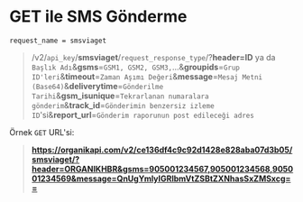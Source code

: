 # GET ile SMS Gönderme

```
request_name = smsviaget
```

> /v2/`api_key`/**smsviaget**/`request_response_type`/?**header=ID** ya da `Başlık Adı`&**gsms**=`GSM1, GSM2, GSM3,`...&**groupids**=`Grup ID'leri`&**timeout**=`Zaman Aşımı Değeri`&**message**=`Mesaj Metni (Base64)`&**deliverytime**=`Gönderilme Tarihi`&**gsm_isunique**=`Tekrarlanan numaralara gönderim`&**track_id**=`Gönderimin benzersiz izleme ID`'si&**report_url**=`Gönderim raporunun post edileceği adres`

Örnek `GET` URL'si:
> **https://organikapi.com/v2/ce136df4c9c92d1428e828aba07d3b05/smsviaget/?header=ORGANIKHBR&gsms=905001234567,905001234568,905001234569&message=QnUgYmlyIGRlbmVtZSBtZXNhasSxZMSxcg==**
